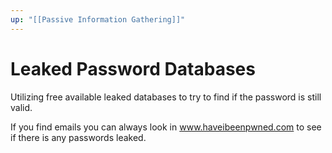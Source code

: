 ```yaml
---
up: "[[Passive Information Gathering]]"
---
```


# Leaked Password Databases

Utilizing free available leaked databases to try to find if the password is still valid.

If you find emails you can always look in www.haveibeenpwned.com to see if there is any passwords leaked.
